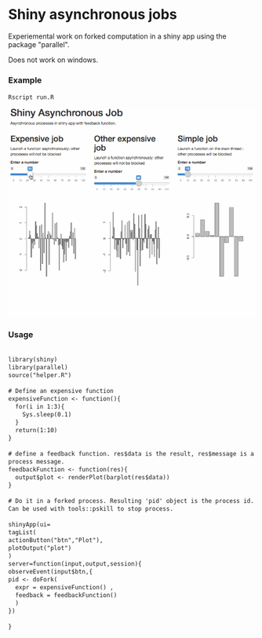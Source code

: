 # Shiny asynchronous jobs

Experiemental work on forked computation in a shiny app using the package "parallel".

Does not work on windows.


### Example

```{sh}
Rscript run.R
```

![demo dofork](https://raw.githubusercontent.com/fxi/doFork/master/www/dofork_demo.gif "DoFork demo")

### Usage

```{R}

library(shiny)
library(parallel)
source("helper.R")

# Define an expensive function
expensiveFunction <- function(){
  for(i in 1:3){
    Sys.sleep(0.1) 
  }
  return(1:10)
}

# define a feedback function. res$data is the result, res$message is a process message.
feedbackFunction <- function(res){
  output$plot <- renderPlot(barplot(res$data))
}

# Do it in a forked process. Resulting 'pid' object is the process id. Can be used with tools::pskill to stop process.

shinyApp(ui=
tagList(
actionButton("btn","Plot"),
plotOutput("plot")
)
server=function(input,output,session){
observeEvent(input$btn,{
pid <- doFork( 
  expr = expensiveFunction() , 
  feedback = feedbackFunction()
  )
})

}
```





